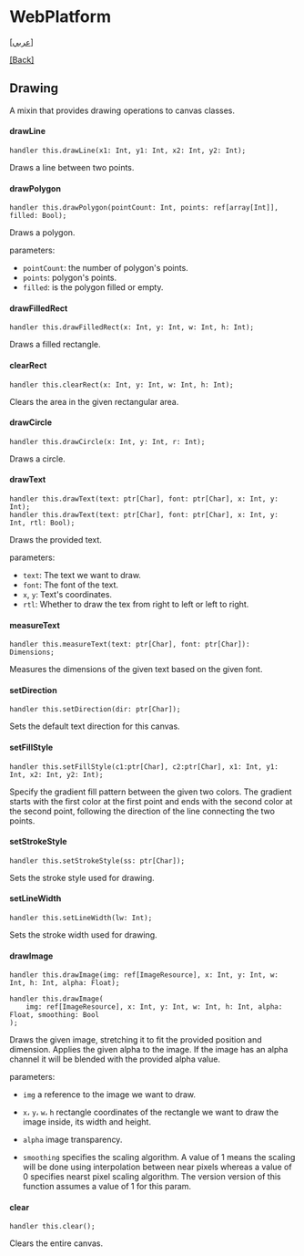 # WebPlatform

[[عربي]](drawing.ar.md)

[[Back]](../readme.md)

## Drawing

A mixin that provides drawing operations to canvas classes.

#### drawLine

```
handler this.drawLine(x1: Int, y1: Int, x2: Int, y2: Int);
```

Draws a line between two points.

#### drawPolygon

```
handler this.drawPolygon(pointCount: Int, points: ref[array[Int]], filled: Bool);
```

Draws a polygon.

parameters:

* `pointCount`: the number of polygon's points.
* `points`: polygon's points.
* `filled`: is the polygon filled or empty.

#### drawFilledRect

```
handler this.drawFilledRect(x: Int, y: Int, w: Int, h: Int);
```

Draws a filled rectangle.

#### clearRect

```
handler this.clearRect(x: Int, y: Int, w: Int, h: Int);
```

Clears the area in the given rectangular area.

#### drawCircle

```
handler this.drawCircle(x: Int, y: Int, r: Int);
```

Draws a circle.

#### drawText

```
handler this.drawText(text: ptr[Char], font: ptr[Char], x: Int, y: Int);
handler this.drawText(text: ptr[Char], font: ptr[Char], x: Int, y: Int, rtl: Bool);
```

Draws the provided text.

parameters:

* `text`: The text we want to draw.
* `font`: The font of the text.
* `x`, `y`: Text's coordinates.
* `rtl`: Whether to draw the tex from right to left or left to right.

#### measureText

```
handler this.measureText(text: ptr[Char], font: ptr[Char]): Dimensions;
```

Measures the dimensions of the given text based on the given font.

#### setDirection

```
handler this.setDirection(dir: ptr[Char]);
```

Sets the default text direction for this canvas.

#### setFillStyle

```
handler this.setFillStyle(c1:ptr[Char], c2:ptr[Char], x1: Int, y1: Int, x2: Int, y2: Int);
```

Specify the gradient fill pattern between the given two colors. The gradient starts with the first
color at the first point and ends with the second color at the second point, following the
direction of the line connecting the two points.

#### setStrokeStyle

```
handler this.setStrokeStyle(ss: ptr[Char]);
```

Sets the stroke style used for drawing.

#### setLineWidth

```
handler this.setLineWidth(lw: Int);
```

Sets the stroke width used for drawing.

#### drawImage

```
handler this.drawImage(img: ref[ImageResource], x: Int, y: Int, w: Int, h: Int, alpha: Float);
```

```
handler this.drawImage(
    img: ref[ImageResource], x: Int, y: Int, w: Int, h: Int, alpha: Float, smoothing: Bool
);
```

Draws the given image, stretching it to fit the provided position and dimension. Applies the given
alpha to the image. If the image has an alpha channel it will be blended with the provided alpha
value. 

parameters:

* `img` a reference to the image we want to draw.

* `x`، `y`، `w`، `h` rectangle coordinates of the rectangle we want to draw the image inside, its width and height.

* `alpha` image transparency.

* `smoothing` specifies the scaling algorithm. A value of 1 means the scaling will be done using interpolation
between near pixels whereas a value of 0 specifies nearst pixel scaling algorithm. The version version of this
function assumes a value of 1 for this param.

#### clear

```
handler this.clear();
```

Clears the entire canvas.


